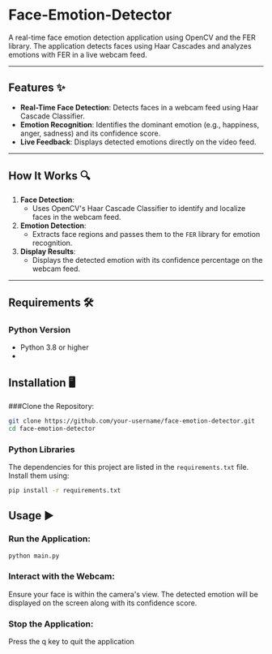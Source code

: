 # Face-Emotion-Detector

A real-time face emotion detection application using OpenCV and the FER library. The application detects faces using Haar Cascades and analyzes emotions with FER in a live webcam feed.

---

## Features ✨
- **Real-Time Face Detection**: Detects faces in a webcam feed using Haar Cascade Classifier.
- **Emotion Recognition**: Identifies the dominant emotion (e.g., happiness, anger, sadness) and its confidence score.
- **Live Feedback**: Displays detected emotions directly on the video feed.

---

## How It Works 🔍
1. **Face Detection**:
   - Uses OpenCV's Haar Cascade Classifier to identify and localize faces in the webcam feed.
2. **Emotion Detection**:
   - Extracts face regions and passes them to the `FER` library for emotion recognition.
3. **Display Results**:
   - Displays the detected emotion with its confidence percentage on the webcam feed.

---

## Requirements 🛠️

### Python Version
- Python 3.8 or higher
- 
## Installation 🖥️
###Clone the Repository:
```bash
git clone https://github.com/your-username/face-emotion-detector.git
cd face-emotion-detector
```
### Python Libraries
The dependencies for this project are listed in the `requirements.txt` file. Install them using:

```bash
pip install -r requirements.txt
```
## Usage ▶️
### Run the Application:
```bash
python main.py
```
### Interact with the Webcam:
Ensure your face is within the camera's view.
The detected emotion will be displayed on the screen along with its confidence score.
### Stop the Application:
Press the q key to quit the application

